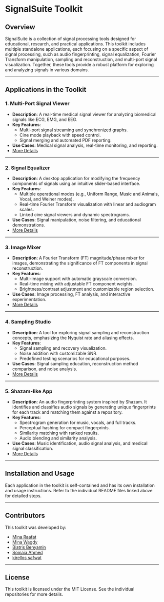 # SignalSuite Toolkit

## Overview
SignalSuite is a collection of signal processing tools designed for educational, research, and practical applications. This toolkit includes multiple standalone applications, each focusing on a specific aspect of signal processing, such as audio fingerprinting, signal equalization, Fourier Transform manipulation, sampling and reconstruction, and multi-port signal visualization. Together, these tools provide a robust platform for exploring and analyzing signals in various domains.

---

## Applications in the Toolkit

### 1. **Multi-Port Signal Viewer**
   - **Description**: A real-time medical signal viewer for analyzing biomedical signals like ECG, EMG, and EEG.
   - **Key Features**:
     - Multi-port signal streaming and synchronized graphs.
     - Cine mode playback with speed control.
     - Signal merging and automated PDF reporting.
   - **Use Cases**: Medical signal analysis, real-time monitoring, and reporting.
   - [More Details](multiport-signal-viewer/README.md)

---

### 2. **Signal Equalizer**
   - **Description**: A desktop application for modifying the frequency components of signals using an intuitive slider-based interface.
   - **Key Features**:
     - Multiple operational modes (e.g., Uniform Range, Music and Animals, Vocal, and Weiner modes).
     - Real-time Fourier Transform visualization with linear and audiogram scales.
     - Linked cine signal viewers and dynamic spectrograms.
   - **Use Cases**: Signal manipulation, noise filtering, and educational demonstrations.
   - [More Details](Signal-Equalizer/README.md)

---

### 3. **Image Mixer**
   - **Description**: A Fourier Transform (FT) magnitude/phase mixer for images, demonstrating the significance of FT components in signal reconstruction.
   - **Key Features**:
     - Multi-image support with automatic grayscale conversion.
     - Real-time mixing with adjustable FT component weights.
     - Brightness/contrast adjustment and customizable region selection.
   - **Use Cases**: Image processing, FT analysis, and interactive experimentation.
   - [More Details](Image-Mixer/README.md)

---

### 4. **Sampling Studio**
   - **Description**: A tool for exploring signal sampling and reconstruction concepts, emphasizing the Nyquist rate and aliasing effects.
   - **Key Features**:
     - Signal sampling and recovery visualization.
     - Noise addition with customizable SNR.
     - Predefined testing scenarios for educational purposes.
   - **Use Cases**: Signal sampling education, reconstruction method comparison, and noise analysis.
   - [More Details](sampling-studio/README.md)

---

### 5. **Shazam-like App**
   - **Description**: An audio fingerprinting system inspired by Shazam. It identifies and classifies audio signals by generating unique fingerprints for each track and matching them against a repository.
   - **Key Features**:
     - Spectrogram generation for music, vocals, and full tracks.
     - Perceptual hashing for compact fingerprints.
     - Similarity matching with ranked results.
     - Audio blending and similarity analysis.
   - **Use Cases**: Music identification, audio signal analysis, and medical signal classification.
   - [More Details](Shazam-like-app/README.md)

---



## Installation and Usage
Each application in the toolkit is self-contained and has its own installation and usage instructions. Refer to the individual README files linked above for detailed steps.

---

## Contributors
This toolkit was developed by:
- [Mina Raafat](https://github.com/minaraafat21)
- [Mina Wagdy](https://github.com/MinaWagdy5)
- [Biatris Benyamin](https://github.com/Biatris-003)
- [Somaia Ahmed](https://github.com/somaiaahmed)
- [kirellos safwat](https://github.com/Kirellos-Safwat)

---


## License
This toolkit is licensed under the MIT License. See the individual repositories for more details.
